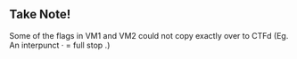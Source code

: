 ## Take Note! 
Some of the flags in VM1 and VM2 could not copy exactly over to CTFd (Eg. An interpunct · = full stop .)
